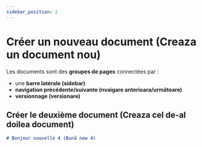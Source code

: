 ```yaml
---
sidebar_position: 2
---
```


# Créer un nouveau document (Creaza un document nou)

Les documents sont des **groupes de pages** connectées par :

- une **barre latérale (sidebar)**
- **navigation précédente/suivante (nvaigare anterioara/următoare)**
- **versionnage (versionare)**

## Créer le deuxième document (Creaza cel de-al doilea document)

```md title="docs/hello.md"
# Bonjour nouvelle 4 (Bună new 4)
```